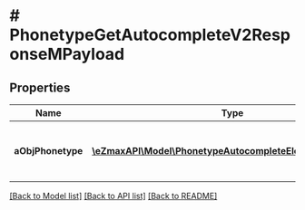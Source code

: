 # # PhonetypeGetAutocompleteV2ResponseMPayload

## Properties

Name | Type | Description | Notes
------------ | ------------- | ------------- | -------------
**aObjPhonetype** | [**\eZmaxAPI\Model\PhonetypeAutocompleteElementResponse[]**](PhonetypeAutocompleteElementResponse.md) | An array of Phonetype autocomplete element response. | [optional]

[[Back to Model list]](../../README.md#models) [[Back to API list]](../../README.md#endpoints) [[Back to README]](../../README.md)
